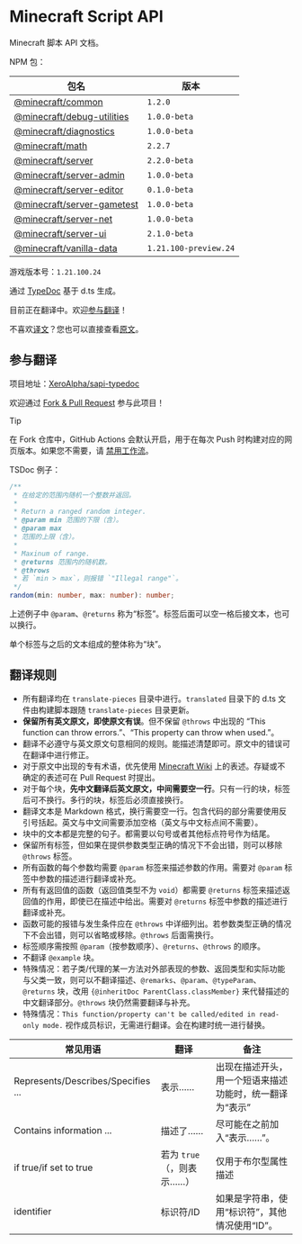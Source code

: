 # Minecraft Script API

Minecraft 脚本 API 文档。

<!-- summary start -->

NPM 包：

|包名|版本|
| - | - |
|[@minecraft/common](https://www.npmjs.com/package/@minecraft/common)|`1.2.0`|
|[@minecraft/debug-utilities](https://www.npmjs.com/package/@minecraft/debug-utilities)|`1.0.0-beta`|
|[@minecraft/diagnostics](https://www.npmjs.com/package/@minecraft/diagnostics)|`1.0.0-beta`|
|[@minecraft/math](https://www.npmjs.com/package/@minecraft/math)|`2.2.7`|
|[@minecraft/server](https://www.npmjs.com/package/@minecraft/server)|`2.2.0-beta`|
|[@minecraft/server-admin](https://www.npmjs.com/package/@minecraft/server-admin)|`1.0.0-beta`|
|[@minecraft/server-editor](https://www.npmjs.com/package/@minecraft/server-editor)|`0.1.0-beta`|
|[@minecraft/server-gametest](https://www.npmjs.com/package/@minecraft/server-gametest)|`1.0.0-beta`|
|[@minecraft/server-net](https://www.npmjs.com/package/@minecraft/server-net)|`1.0.0-beta`|
|[@minecraft/server-ui](https://www.npmjs.com/package/@minecraft/server-ui)|`2.1.0-beta`|
|[@minecraft/vanilla-data](https://www.npmjs.com/package/@minecraft/vanilla-data)|`1.21.100-preview.24`|

游戏版本号：`1.21.100.24`

<!-- summary end -->

通过 [TypeDoc](https://typedoc.org/) 基于 d.ts 生成。

目前正在翻译中。欢迎[参与翻译](#参与翻译)！

不喜欢[译文](https://projectxero.top/sapi/)？您也可以直接查看[原文](https://projectxero.top/sapi/original/)。

## 参与翻译

项目地址：[XeroAlpha/sapi-typedoc](https://github.com/XeroAlpha/sapi-typedoc)

欢迎通过 [Fork & Pull Request](https://docs.github.com/zh/pull-requests/collaborating-with-pull-requests/getting-started/about-collaborative-development-models) 参与此项目！

> [!TIP]
> 在 Fork 仓库中，GitHub Actions 会默认开启，用于在每次 Push 时构建对应的网页版本。如果您不需要，请 [禁用工作流](https://docs.github.com/zh/actions/using-workflows/disabling-and-enabling-a-workflow)。

TSDoc 例子：
```ts
/**
 * 在给定的范围内随机一个整数并返回。
 * 
 * Return a ranged random integer.
 * @param min 范围的下限（含）。
 * @param max
 * 范围的上限（含）。
 * 
 * Maxinum of range.
 * @returns 范围内的随机数。
 * @throws
 * 若 `min > max`，则报错 `"Illegal range"`。
 */
random(min: number, max: number): number;
```
上述例子中 `@param`、`@returns` 称为“标签”。标签后面可以空一格后接文本，也可以换行。

单个标签与之后的文本组成的整体称为“块”。

## 翻译规则

- 所有翻译均在 `translate-pieces` 目录中进行。`translated` 目录下的 d.ts 文件由构建脚本跟随 `translate-pieces` 目录更新。
- **保留所有英文原文，即使原文有误**。但不保留 `@throws` 中出现的 “This function can throw errors.”、“This property can throw when used.”。
- 翻译不必遵守与英文原文句意相同的规则。能描述清楚即可。原文中的错误可在翻译中进行修正。
- 对于原文中出现的专有术语，优先使用 [Minecraft Wiki](https://minecraft.fandom.com/zh/wiki/Minecraft_Wiki) 上的表述。存疑或不确定的表述可在 Pull Request 时提出。
- 对于每个块，**先中文翻译后英文原文，中间需要空一行**。只有一行的块，标签后可不换行。多行的块，标签后必须直接换行。
- 翻译文本是 Markdown 格式，换行需要空一行。包含代码的部分需要使用反引号括起。英文与中文间需要添加空格（英文与中文标点间不需要）。
- 块中的文本都是完整的句子。都需要以句号或者其他标点符号作为结尾。
- 保留所有标签，但如果在提供参数类型正确的情况下不会出错，则可以移除 `@throws` 标签。
- 所有函数的每个参数均需要 `@param` 标签来描述参数的作用。需要对 `@param` 标签中参数的描述进行翻译或补充。
- 所有有返回值的函数（返回值类型不为 `void`）都需要 `@returns` 标签来描述返回值的作用，即使已在描述中给出。需要对 `@returns` 标签中参数的描述进行翻译或补充。
- 函数可能的报错与发生条件应在 `@throws` 中详细列出。若参数类型正确的情况下不会出错，则可以省略或移除。`@throws` 后面需换行。
- 标签顺序需按照 `@param`（按参数顺序）、`@returns`、`@throws` 的顺序。
- 不翻译 `@example` 块。
- 特殊情况：若子类/代理的某一方法对外部表现的参数、返回类型和实际功能与父类一致，则可以不翻译描述、`@remarks`、`@param`、`@typeParam`、`@returns` 块，改用 `{@inheritDoc ParentClass.classMember}` 来代替描述的中文翻译部分。`@throws` 块仍然需要翻译与补充。
- 特殊情况：`This function/property can't be called/edited in read-only mode.` 视作成员标识，无需进行翻译。会在构建时统一进行替换。

|常见用语|翻译|备注|
| - | - | - |
|Represents/Describes/Specifies ...|表示……|出现在描述开头，用一个短语来描述功能时，统一翻译为“表示”|
|Contains information ...|描述了……|尽可能在之前加入“表示……”。|
|if true/if set to true|若为 `true`（，则表示……）|仅用于布尔型属性描述|
|identifier|标识符/ID|如果是字符串，使用“标识符”，其他情况使用“ID”。|

